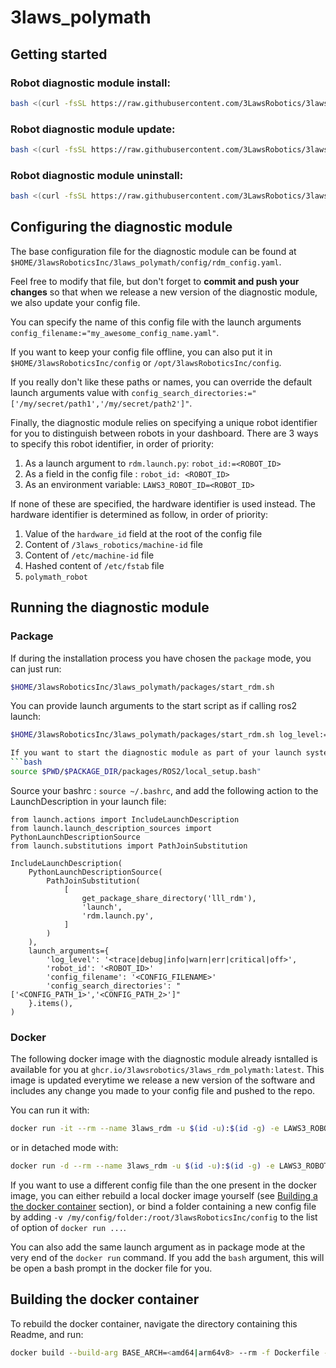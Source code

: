 # 3laws_polymath

## Getting started

### Robot diagnostic module install:
```bash
bash <(curl -fsSL https://raw.githubusercontent.com/3LawsRobotics/3laws-public/master/rdm/install.sh) polymath
```

### Robot diagnostic module update:
```bash
bash <(curl -fsSL https://raw.githubusercontent.com/3LawsRobotics/3laws-public/master/rdm/update.sh) polymath
```

### Robot diagnostic module uninstall:
```bash
bash <(curl -fsSL https://raw.githubusercontent.com/3LawsRobotics/3laws-public/master/rdm/uninstall.sh)
```
## Configuring the diagnostic module
The base configuration file for the diagnostic module can be found at `$HOME/3lawsRoboticsInc/3laws_polymath/config/rdm_config.yaml`.

Feel free to modify that file, but don't forget to **commit and push your changes** so that when we release a new version of the diagnostic module, we also update your config file.

You can specify the name of this config file with the launch arguments `config_filename:="my_awesome_config_name.yaml"`.

If you want to keep your config file offline, you can also put it in `$HOME/3lawsRoboticsInc/config` or `/opt/3lawsRoboticsInc/config`.

If you really don't like these paths or names, you can override the default launch arguments value with `config_search_directories:="['/my/secret/path1','/my/secret/path2']"`.

Finally, the diagnostic module relies on specifying a unique robot identifier for you to distinguish between robots in your dashboard. There are 3 ways to specify this robot identifier, in order of priority:
1. As a launch argument to `rdm.launch.py`: `robot_id:=<ROBOT_ID>`
2. As a field in the config file : `robot_id: <ROBOT_ID>`
3. As an environment variable: `LAWS3_ROBOT_ID=<ROBOT_ID>`

If none of these are specified, the hardware identifier is used instead. The hardware identifier is determined as follow, in order of priority:
1. Value of the `hardware_id` field at the root of the config file
2. Content of `/3laws_robotics/machine-id` file
3. Content of `/etc/machine-id` file
4. Hashed content of `/etc/fstab` file
5. `polymath_robot`

## Running the diagnostic module

### Package
If during the installation process you have chosen the `package` mode, you can just run:
```bash
$HOME/3lawsRoboticsInc/3laws_polymath/packages/start_rdm.sh
```
You can provide launch arguments to the start script as if calling ros2 launch:
```bash
$HOME/3lawsRoboticsInc/3laws_polymath/packages/start_rdm.sh log_level:=<trace|debug|info|warn|err|critical|off> robot_id:=<ROBOT_ID> config_filename:=<CONFIG_FILENAME> config_search_directories:="['<CONFIG_PATH_1>','<CONFIG_PATH_2>']"

If you want to start the diagnostic module as part of your launch system, add the following line to your .bashrc:
```bash
source $PWD/$PACKAGE_DIR/packages/ROS2/local_setup.bash"
```
Source your bashrc : `source ~/.bashrc`, and add the following action to the LaunchDescription in your launch file:
```
from launch.actions import IncludeLaunchDescription
from launch.launch_description_sources import PythonLaunchDescriptionSource
from launch.substitutions import PathJoinSubstitution

IncludeLaunchDescription(
    PythonLaunchDescriptionSource(
        PathJoinSubstitution(
            [
                get_package_share_directory('lll_rdm'),
                'launch',
                'rdm.launch.py',
            ]
        )
    ),
    launch_arguments={
        'log_level': '<trace|debug|info|warn|err|critical|off>',
        'robot_id': '<ROBOT_ID>'
        'config_filename': '<CONFIG_FILENAME>'
        'config_search_directories': "['<CONFIG_PATH_1>','<CONFIG_PATH_2>']"
    }.items(),
)

```

### Docker
The following docker image with the diagnostic module already isntalled is available for you at `ghcr.io/3lawsrobotics/3laws_rdm_polymath:latest`.
This image is updated everytime we release a new version of the software and includes any change you made to your config file and pushed to the repo.

You can run it with:
```bash
docker run -it --rm --name 3laws_rdm -u $(id -u):$(id -g) -e LAWS3_ROBOT_ID=<ROBOT_ID> --net=host --pid=host -v /dev/shm:/dev/shm -v /etc/machine-id:/3laws_robotics/machine-id ghcr.io/3lawsrobotics/3laws_rdm_polymath:latest
```
or in detached mode with:
```bash
docker run -d --rm --name 3laws_rdm -u $(id -u):$(id -g) -e LAWS3_ROBOT_ID=<ROBOT_ID> --net=host --pid=host -v /dev/shm:/dev/shm -v /etc/machine-id:/3laws_robotics/machine-id ghcr.io/3lawsrobotics/3laws_rdm_polymath:latest
```

If you want to use a different config file than the one present in the docker image, you can either rebuild a local docker image yourself (see [Building a the docker container](#Building-a-the-docker-container) section), or bind a folder containing a new config file by adding `-v /my/config/folder:/root/3lawsRoboticsInc/config` to the list of option of `docker run ...`.

You can also add the same launch argument as in package mode at the very end of the `docker run` command. If you add the `bash` argument, this will be open a bash prompt in the docker file for you.


## Building the docker container
To rebuild the docker container, navigate the directory containing this Readme, and run:
```bash
docker build --build-arg BASE_ARCH=<amd64|arm64v8> --rm -f Dockerfile -t <DOCKER_IMAGE_NAME> .
```
